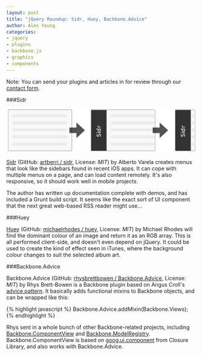 ```yaml
---
layout: post
title: "jQuery Roundup: Sidr, Huey, Backbone.Advice"
author: Alex Young
categories:
- jquery
- plugins
- backbone.js
- graphics
- components
---
```


<div class="intro">
Note: You can send your plugins and articles in for review through our <a href="/contact.html">contact form</a>.
</div>

###Sidr

![Sidr](/images/posts/sidr.png)

[Sidr](http://www.berriart.com/sidr/) (GitHub: [artberri / sidr](https://github.com/artberri/sidr), License: _MIT_) by Alberto Varela creates menus that look like the sidebars found in recent iOS apps.  It can cope with multiple menus on a page, and can load content remotely.  It's also responsive, so it should work well in mobile projects.

The author has written up documentation complete with demos, and has included a Grunt build script.  It seems like the exact sort of UI component that the next great web-based RSS reader might use...

###Huey

[Huey](http://michaelrhodes.github.com/huey/) (GitHub: [michaelrhodes / huey](https://github.com/michaelrhodes/huey), License: _MIT_) by Michael Rhodes will find the dominant colour of an image and return it as an RGB array.  This is all performed client-side, and doesn't even depend on jQuery.  It could be used to create the kind of effect seen in iTunes, where the background colour changes to suit the selected album art.

###Backbone.Advice

Backbone.Advice (GitHub: [rhysbrettbowen / Backbone.Advice](https://github.com/rhysbrettbowen/Backbone.Advice), License: _MIT_) by Rhys Brett-Bowen is a Backbone plugin based on Angus Croll's [advice pattern](http://javascriptweblog.wordpress.com/2011/05/31/a-fresh-look-at-javascript-mixins/).  It basically adds functional mixins to Backbone objects, and can be wrapped like this:

{% highlight javascript %}
Backbone.Advice.addMixin(Backbone.Views);
{% endhighlight %}

Rhys sent in a whole bunch of other Backbone-related projects, including [Backbone.ComponentView](https://github.com/rhysbrettbowen/Backbone.ComponentView) and [Backbone.ModelRegistry](https://github.com/rhysbrettbowen/Backbone.ModelRegistry).  Backbone.ComponentView is based on [goog.ui.component](http://closure-library.googlecode.com/svn/docs/class_goog_ui_Component.html) from Closure Library, and also works with Backbone.Advice.
